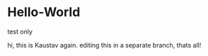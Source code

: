 # Hello-World
test only

hi, 
this is Kaustav again. editing this in a separate branch, thats all! 
